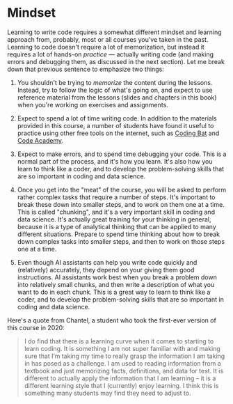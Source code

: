 # Mindset

Learning to write code requires a somewhat different mindset and learning approach from, probably, most or all courses you've taken in the past. Learning to code doesn't require a lot of memorization, but instead it requires a lot of hands-on *practice* — actually writing code (and making errors and debugging them, as discussed in the next section). Let me break down that previous sentence to emphasize two things:

1. You shouldn't be trying to *memorize* the content during the lessons. Instead, try to follow the logic of what's going on, and expect to use reference material from the lessons (slides and chapters in this book) when you're working on exercises and assignments.

2. Expect to spend a lot of time writing code. In addition to the materials provided in this course, a number of students have found it useful to practice using other free tools on the internet, such as [Coding Bat](https://codingbat.com/python) and [Code Academy](https://www.codecademy.com/).

3. Expect to make errors, and to spend time debugging your code. This is a normal part of the process, and it's how you learn. It's also how you learn to think like a coder, and to develop the problem-solving skills that are so important in coding and data science.

4. Once you get into the "meat" of the course, you will be asked to perform rather complex tasks that require a number of steps. It's important to break these down into smaller steps, and to work on them one at a time. This is called "chunking", and it's a very important skill in coding and data science. It's actually great training for your thinking in general, because it is a type of analytical thinking that can be applied to many different situations. Prepare to spend time thinking about how to break down complex tasks into smaller steps, and then to work on those steps one at a time. 

5. Even though AI assistants can help you write code quickly and (relatively) accurately, they depend on your giving them good instructions. AI assistants work best when you break a problem down into relatively small chunks, and then write a description of what you want to do in each chunk. This is a great way to learn to think like a coder, and to develop the problem-solving skills that are so important in coding and data science.

Here's a quote from Chantel, a student who took the first-ever version of this course in 2020:
>  I do find that there is a learning curve when it comes to starting to learn coding. It is something I am not super familiar with and making sure that I’m taking my time to really grasp the information I am taking in has posed as a challenge. I am used to reading information from a textbook and just memorizing facts, definitions, and data for test. It is different to actually apply the information that I am learning – it is a different learning style that I (currently) enjoy learning. I think this is something many students may find they need to adjust to.
